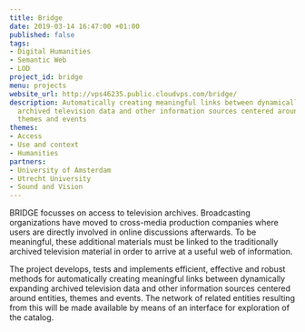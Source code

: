 ```yaml
---
title: Bridge
date: 2019-03-14 16:47:00 +01:00
published: false
tags:
- Digital Humanities
- Semantic Web
- LOD
project_id: bridge
menu: projects
website_url: http://vps46235.public.cloudvps.com/bridge/
description: Automatically creating meaningful links between dynamically expanding
  archived television data and other information sources centered around entities,
  themes and events
themes:
- Access
- Use and context
- Humanities
partners:
- University of Amsterdam
- Utrecht University
- Sound and Vision
---
```


BRIDGE focusses on access to television archives. Broadcasting organizations have moved to cross-media production companies where users are directly involved in online discussions afterwards. To be meaningful, these additional materials must be linked to the traditionally archived television material in order to arrive at a useful web of information.

The project develops, tests and implements efficient, effective and robust methods for automatically creating meaningful links between dynamically expanding archived television data and other information sources centered around entities, themes and events. The network of related entities resulting from this will be made available by means of an interface for exploration of the catalog.